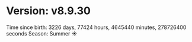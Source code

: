 # Version: v8.9.30
Time since birth: 3226 days, 77424 hours, 4645440 minutes, 278726400 seconds
Season: Summer ☀️
